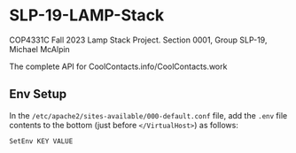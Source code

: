 # SLP-19-LAMP-Stack
COP4331C Fall 2023 Lamp Stack Project. Section 0001, Group SLP-19, Michael McAlpin

The complete API for CoolContacts.info/CoolContacts.work

## Env Setup

In the `/etc/apache2/sites-available/000-default.conf` file, add the `.env` file contents to the bottom (just before `</VirtualHost>`) as follows:

`SetEnv KEY VALUE`
